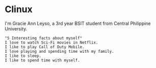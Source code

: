 # Clinux

I'm Gracie Ann Leyso, a 3rd year BSIT student from Central Philippine University.

    "5 Interesting facts about myself"
    I love to watch Sci-Fi movies in Netflix.
    I like to play Call of Duty Mobile.
    I love playing and spending time with my family.
    I like to sleep.
    I like to spend time with myself.
